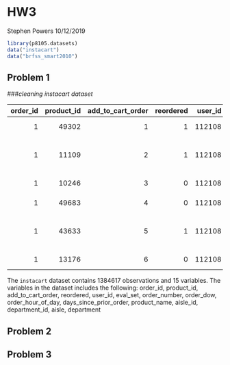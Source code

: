 HW3
================
Stephen Powers
10/12/2019

``` r
library(p8105.datasets)
data("instacart")
data("brfss_smart2010")
```

## Problem 1

\#\#\#*cleaning instacart
dataset*

| order\_id | product\_id | add\_to\_cart\_order | reordered | user\_id | eval\_set | order\_number | order\_dow | order\_hour\_of\_day | days\_since\_prior\_order | product\_name                                 | aisle\_id | department\_id | aisle                | department   |
| --------: | ----------: | -------------------: | --------: | -------: | :-------- | ------------: | ---------: | -------------------: | ------------------------: | :-------------------------------------------- | --------: | -------------: | :------------------- | :----------- |
|         1 |       49302 |                    1 |         1 |   112108 | train     |             4 |          4 |                   10 |                         9 | Bulgarian Yogurt                              |       120 |             16 | yogurt               | dairy eggs   |
|         1 |       11109 |                    2 |         1 |   112108 | train     |             4 |          4 |                   10 |                         9 | Organic 4% Milk Fat Whole Milk Cottage Cheese |       108 |             16 | other creams cheeses | dairy eggs   |
|         1 |       10246 |                    3 |         0 |   112108 | train     |             4 |          4 |                   10 |                         9 | Organic Celery Hearts                         |        83 |              4 | fresh vegetables     | produce      |
|         1 |       49683 |                    4 |         0 |   112108 | train     |             4 |          4 |                   10 |                         9 | Cucumber Kirby                                |        83 |              4 | fresh vegetables     | produce      |
|         1 |       43633 |                    5 |         1 |   112108 | train     |             4 |          4 |                   10 |                         9 | Lightly Smoked Sardines in Olive Oil          |        95 |             15 | canned meat seafood  | canned goods |
|         1 |       13176 |                    6 |         0 |   112108 | train     |             4 |          4 |                   10 |                         9 | Bag of Organic Bananas                        |        24 |              4 | fresh fruits         | produce      |

The `instacart` dataset contains 1384617 observations and 15 variables.
The variables in the dataset includes the following: order\_id,
product\_id, add\_to\_cart\_order, reordered, user\_id, eval\_set,
order\_number, order\_dow, order\_hour\_of\_day,
days\_since\_prior\_order, product\_name, aisle\_id, department\_id,
aisle, department

## Problem 2

## Problem 3
